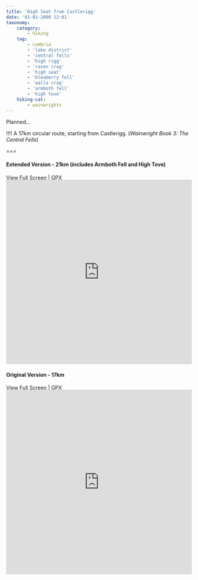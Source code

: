```yaml
---
title: 'High Seat from Castlerigg'
date: '01-01-2000 12:01'
taxonomy:
    category:
        - hiking
    tag:
        - cumbria
        - 'lake district'
        - 'central fells'
        - 'high rigg'
        - 'raven crag'
        - 'high seat'
        - 'bleaberry fell'
        - 'walla crag'
        - 'armboth fell'
        - 'high tove'
    hiking-cat:
        - wainwrights
---
```


Planned...

!!!! A 17km circular route, starting from Castlerigg. (_Wainwright Book 3: The Central Fells_)

===

#### Extended Version - 21km (includes Armboth Fell and High Tove)

[View Full Screen](https://map.mootparadox.com/full/highseat-ext-plan) | [GPX](https://map.mootparadox.com/gpx/highseat-ext-plan)  
<p><iframe src="https://map.mootparadox.com/embed/highseat-ext-plan" height="500" width="100%" style="border:none; margin-top:-1.2em;"></iframe></p>

#### Original Version - 17km

[View Full Screen](https://map.mootparadox.com/full/highseat-plan) | [GPX](https://map.mootparadox.com/gpx/highseat-plan)  
<p><iframe src="https://map.mootparadox.com/embed/highseat-plan" height="500" width="100%" style="border:none; margin-top:-1.2em;"></iframe></p>